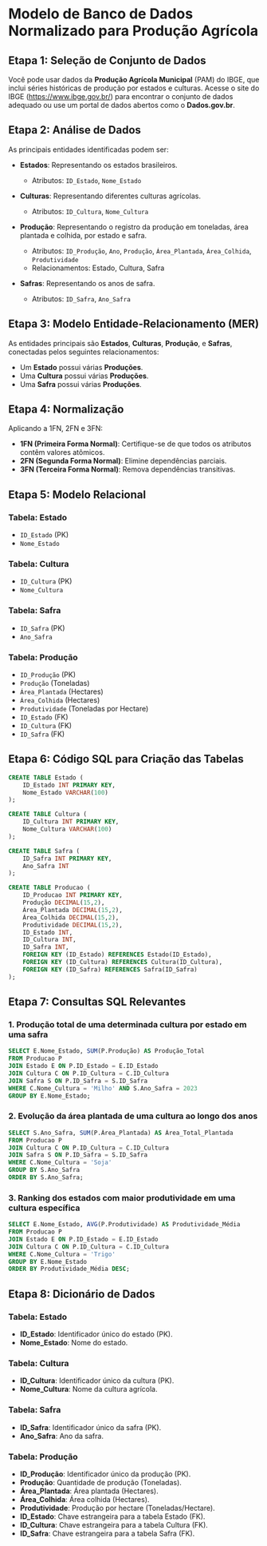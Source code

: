 
# Modelo de Banco de Dados Normalizado para Produção Agrícola

## Etapa 1: Seleção de Conjunto de Dados

Você pode usar dados da **Produção Agrícola Municipal** (PAM) do IBGE, que inclui séries históricas de produção por estados e culturas. Acesse o site do IBGE (https://www.ibge.gov.br/) para encontrar o conjunto de dados adequado ou use um portal de dados abertos como o **Dados.gov.br**.

## Etapa 2: Análise de Dados

As principais entidades identificadas podem ser:

- **Estados**: Representando os estados brasileiros.
  - Atributos: `ID_Estado`, `Nome_Estado`
  
- **Culturas**: Representando diferentes culturas agrícolas.
  - Atributos: `ID_Cultura`, `Nome_Cultura`

- **Produção**: Representando o registro da produção em toneladas, área plantada e colhida, por estado e safra.
  - Atributos: `ID_Produção`, `Ano`, `Produção`, `Área_Plantada`, `Área_Colhida`, `Produtividade`
  - Relacionamentos: Estado, Cultura, Safra

- **Safras**: Representando os anos de safra.
  - Atributos: `ID_Safra`, `Ano_Safra`

## Etapa 3: Modelo Entidade-Relacionamento (MER)

As entidades principais são **Estados**, **Culturas**, **Produção**, e **Safras**, conectadas pelos seguintes relacionamentos:

- Um **Estado** possui várias **Produções**.
- Uma **Cultura** possui várias **Produções**.
- Uma **Safra** possui várias **Produções**.

## Etapa 4: Normalização

Aplicando a 1FN, 2FN e 3FN:

- **1FN (Primeira Forma Normal)**: Certifique-se de que todos os atributos contêm valores atômicos.
- **2FN (Segunda Forma Normal)**: Elimine dependências parciais.
- **3FN (Terceira Forma Normal)**: Remova dependências transitivas.

## Etapa 5: Modelo Relacional

### Tabela: Estado
- `ID_Estado` (PK)
- `Nome_Estado`

### Tabela: Cultura
- `ID_Cultura` (PK)
- `Nome_Cultura`

### Tabela: Safra
- `ID_Safra` (PK)
- `Ano_Safra`

### Tabela: Produção
- `ID_Produção` (PK)
- `Produção` (Toneladas)
- `Área_Plantada` (Hectares)
- `Área_Colhida` (Hectares)
- `Produtividade` (Toneladas por Hectare)
- `ID_Estado` (FK)
- `ID_Cultura` (FK)
- `ID_Safra` (FK)

## Etapa 6: Código SQL para Criação das Tabelas

```sql
CREATE TABLE Estado (
    ID_Estado INT PRIMARY KEY,
    Nome_Estado VARCHAR(100)
);

CREATE TABLE Cultura (
    ID_Cultura INT PRIMARY KEY,
    Nome_Cultura VARCHAR(100)
);

CREATE TABLE Safra (
    ID_Safra INT PRIMARY KEY,
    Ano_Safra INT
);

CREATE TABLE Producao (
    ID_Producao INT PRIMARY KEY,
    Produção DECIMAL(15,2),
    Área_Plantada DECIMAL(15,2),
    Área_Colhida DECIMAL(15,2),
    Produtividade DECIMAL(15,2),
    ID_Estado INT,
    ID_Cultura INT,
    ID_Safra INT,
    FOREIGN KEY (ID_Estado) REFERENCES Estado(ID_Estado),
    FOREIGN KEY (ID_Cultura) REFERENCES Cultura(ID_Cultura),
    FOREIGN KEY (ID_Safra) REFERENCES Safra(ID_Safra)
);
```

## Etapa 7: Consultas SQL Relevantes

### 1. Produção total de uma determinada cultura por estado em uma safra

```sql
SELECT E.Nome_Estado, SUM(P.Produção) AS Produção_Total
FROM Producao P
JOIN Estado E ON P.ID_Estado = E.ID_Estado
JOIN Cultura C ON P.ID_Cultura = C.ID_Cultura
JOIN Safra S ON P.ID_Safra = S.ID_Safra
WHERE C.Nome_Cultura = 'Milho' AND S.Ano_Safra = 2023
GROUP BY E.Nome_Estado;
```

### 2. Evolução da área plantada de uma cultura ao longo dos anos

```sql
SELECT S.Ano_Safra, SUM(P.Área_Plantada) AS Área_Total_Plantada
FROM Producao P
JOIN Cultura C ON P.ID_Cultura = C.ID_Cultura
JOIN Safra S ON P.ID_Safra = S.ID_Safra
WHERE C.Nome_Cultura = 'Soja'
GROUP BY S.Ano_Safra
ORDER BY S.Ano_Safra;
```

### 3. Ranking dos estados com maior produtividade em uma cultura específica

```sql
SELECT E.Nome_Estado, AVG(P.Produtividade) AS Produtividade_Média
FROM Producao P
JOIN Estado E ON P.ID_Estado = E.ID_Estado
JOIN Cultura C ON P.ID_Cultura = C.ID_Cultura
WHERE C.Nome_Cultura = 'Trigo'
GROUP BY E.Nome_Estado
ORDER BY Produtividade_Média DESC;
```

## Etapa 8: Dicionário de Dados

### Tabela: Estado
- **ID_Estado**: Identificador único do estado (PK).
- **Nome_Estado**: Nome do estado.

### Tabela: Cultura
- **ID_Cultura**: Identificador único da cultura (PK).
- **Nome_Cultura**: Nome da cultura agrícola.

### Tabela: Safra
- **ID_Safra**: Identificador único da safra (PK).
- **Ano_Safra**: Ano da safra.

### Tabela: Produção
- **ID_Produção**: Identificador único da produção (PK).
- **Produção**: Quantidade de produção (Toneladas).
- **Área_Plantada**: Área plantada (Hectares).
- **Área_Colhida**: Área colhida (Hectares).
- **Produtividade**: Produção por hectare (Toneladas/Hectare).
- **ID_Estado**: Chave estrangeira para a tabela Estado (FK).
- **ID_Cultura**: Chave estrangeira para a tabela Cultura (FK).
- **ID_Safra**: Chave estrangeira para a tabela Safra (FK).
